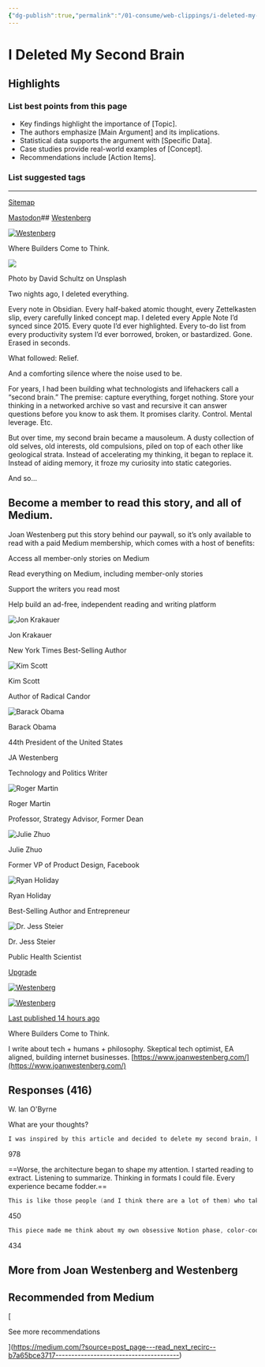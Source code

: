 ```yaml
---
{"dg-publish":true,"permalink":"/01-consume/web-clippings/i-deleted-my-second-brain/","title":"I Deleted My Second Brain"}
---
```


# I Deleted My Second Brain
## Highlights


### List best points from this page
- Key findings highlight the importance of [Topic].
- The authors emphasize [Main Argument] and its implications.
- Statistical data supports the argument with [Specific Data].
- Case studies provide real-world examples of [Concept].
- Recommendations include [Action Items].

### List suggested tags

---
[Sitemap](https://medium.com/sitemap/sitemap.xml)

[Mastodon](https://mastodon.social/@Daojoan)## [Westenberg](https://medium.com/westenberg?source=post_page---publication_nav-6396f9727600-b7a65bce3717---------------------------------------)

[![Westenberg](https://miro.medium.com/v2/resize:fill:76:76/1*oQEDgLzFUEVAAmBKed8Xrg.png)](https://medium.com/westenberg?source=post_page---post_publication_sidebar-6396f9727600-b7a65bce3717---------------------------------------)

Where Builders Come to Think.

![](https://miro.medium.com/v2/resize:fit:1000/0*qjHWcvKXnkmwLfZw)

Photo by David Schultz on Unsplash

Two nights ago, I deleted everything.

Every note in Obsidian. Every half-baked atomic thought, every Zettelkasten slip, every carefully linked concept map. I deleted every Apple Note I’d synced since 2015. Every quote I’d ever highlighted. Every to-do list from every productivity system I’d ever borrowed, broken, or bastardized. Gone. Erased in seconds.

What followed: Relief.

And a comforting silence where the noise used to be.

For years, I had been building what technologists and lifehackers call a “second brain.” The premise: capture everything, forget nothing. Store your thinking in a networked archive so vast and recursive it can answer questions before you know to ask them. It promises clarity. Control. Mental leverage. Etc.

But over time, my second brain became a mausoleum. A dusty collection of old selves, old interests, old compulsions, piled on top of each other like geological strata. Instead of accelerating my thinking, it began to replace it. Instead of aiding memory, it froze my curiosity into static categories.

And so…

## Become a member to read this story, and all of Medium.

Joan Westenberg put this story behind our paywall, so it’s only available to read with a paid Medium membership, which comes with a host of benefits:

Access all member-only stories on Medium

Read everything on Medium, including member-only stories

Support the writers you read most

Help build an ad-free, independent reading and writing platform

![Jon Krakauer](https://miro.medium.com/v2/resize:fill:64:64/1*3OeQr5LTAZsOIRDdZ6eagA.jpeg)

Jon Krakauer

New York Times Best-Selling Author

![Kim Scott](https://miro.medium.com/v2/resize:fill:64:64/2*6ZcvkdbokzFF70RYusBZAw.jpeg)

Kim Scott

Author of Radical Candor

![Barack Obama](https://miro.medium.com/v2/resize:fill:64:64/1*AwBz4NW9_M45J-sBlmH-lA.png)

Barack Obama

44th President of the United States

JA Westenberg

Technology and Politics Writer

![Roger Martin](https://miro.medium.com/v2/resize:fill:64:64/1*T6e_YKc1VwcB0oDPFJFijA.png)

Roger Martin

Professor, Strategy Advisor, Former Dean

![Julie Zhuo](https://miro.medium.com/v2/resize:fill:64:64/0*bOVFN2_iLTHM5m2c.jpeg)

Julie Zhuo

Former VP of Product Design, Facebook

![Ryan Holiday](https://miro.medium.com/v2/resize:fill:64:64/0*oxw8NBp_Td0n3l4_.png)

Ryan Holiday

Best-Selling Author and Entrepreneur

![Dr. Jess Steier](https://miro.medium.com/v2/resize:fill:64:64/1*fqyn4c6XM8QGvLjto4c4_Q.jpeg)

Dr. Jess Steier

Public Health Scientist

[Upgrade](https://medium.com/plans?subscribeToUserId=&susiEntry=post_paywall&source=upgrade_membership---post_limit--b7a65bce3717---------------------------------------)

[![Westenberg](https://miro.medium.com/v2/resize:fill:96:96/1*oQEDgLzFUEVAAmBKed8Xrg.png)](https://medium.com/westenberg?source=post_page---post_publication_info--b7a65bce3717---------------------------------------)

[![Westenberg](https://miro.medium.com/v2/resize:fill:128:128/1*oQEDgLzFUEVAAmBKed8Xrg.png)](https://medium.com/westenberg?source=post_page---post_publication_info--b7a65bce3717---------------------------------------)

[Last published 14 hours ago](https://medium.com/westenberg/the-productivity-trap-why-clarity-maxing-beats-getting-things-done-31690010a163?source=post_page---post_publication_info--b7a65bce3717---------------------------------------)

Where Builders Come to Think.

I write about tech + humans + philosophy. Skeptical tech optimist, EA aligned, building internet businesses. [https://www.joanwestenberg.com/](https://www.joanwestenberg.com/)

## Responses (416)

W. Ian O'Byrne

What are your thoughts?  

```c
I was inspired by this article and decided to delete my second brain, but I accidentally deleted my first brain.Hellp!
```

978

==Worse, the architecture began to shape my attention. I started reading to extract. Listening to summarize. Thinking in formats I could file. Every experience became fodder.==

```c
This is like those people (and I think there are a lot of them) who take photographs during their travels so they have something to post to Facebook. I remember bicycling into Grand Canyon National Park, stopping at a beautiful roadside overlook and…
```

450

```c
This piece made me think about my own obsessive Notion phase, color-coded databases for everything from meal plans to childhood memories, mistaking organization for actual living. The article’s reckoning with productivity porn resonated when I…
```

434

## More from Joan Westenberg and Westenberg

## Recommended from Medium

[

See more recommendations

](https://medium.com/?source=post_page---read_next_recirc--b7a65bce3717---------------------------------------)

